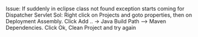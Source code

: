 Issue: If suddenly in eclipse class not found exception starts coming for Dispatcher Servlet 
Sol: Right click on Projects and goto properties, then on Deployment Assembly. Click Add .. -> Java Build Path --> Maven Dependencies. Click Ok, Clean Project and try again